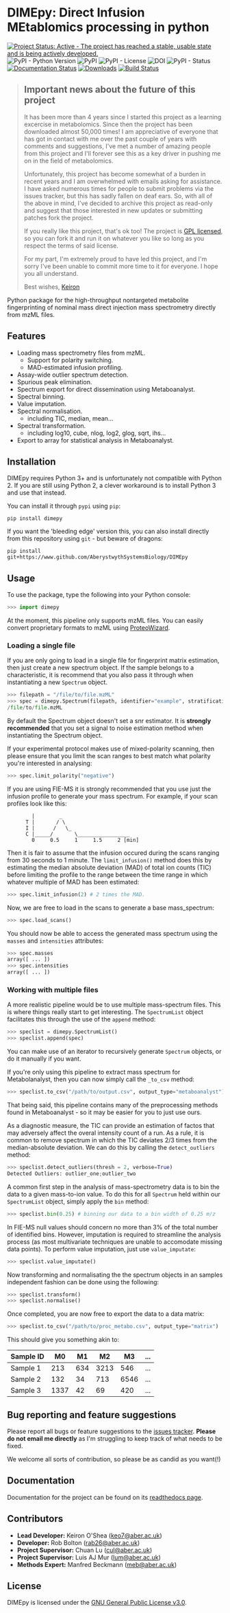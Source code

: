 # DIMEpy: Direct Infusion MEtablomics processing in python

[![Project Status: Active - The project has reached a stable, usable state and is being actively developed.](http://www.repostatus.org/badges/0.1.0/active.svg)](http://www.repostatus.org/#active)
![PyPI - Python Version](https://img.shields.io/pypi/pyversions/DIMEpy.svg)
![PyPI](https://img.shields.io/pypi/v/DIMEpy.svg)
![PyPI - License](https://img.shields.io/pypi/l/DIMEpy.svg)
![DOI](https://zenodo.org/badge/DOI/10.5281/zenodo.3340120.svg)
![PyPI - Status](https://img.shields.io/pypi/status/DIMEpy.svg)
[![Documentation Status](https://readthedocs.org/projects/dimepy/badge/?version=latest)](https://dimepy.readthedocs.io/en/latest/?badge=latest)
[![Downloads](https://pepy.tech/badge/dimepy)](https://pepy.tech/project/dimepy)
[![Build Status](https://travis-ci.org/AberystwythSystemsBiology/DIMEpy.svg?branch=master)](https://travis-ci.org/AberystwythSystemsBiology/DIMEpy)


> ## Important news about the future of this project
> 
> It has been more than 4 years since I started this project as a learning excercise in metabolomics. Since then the project has been downloaded almost 50,000 times! I am appreciative of everyone that has got in contact with me over the past couple of years with comments and suggestions, I've met a number of amazing people from this project and I'll forever see this as a key driver in pushing me on in the field of metabolomics.
> 
> Unfortunately, this project has become somewhat of a burden in recent years and I am overwhelmed with emails asking for assistance. I have asked numerous times for people to submit problems via the issues tracker, but this has sadly fallen on deaf ears. So, with all of the above in mind, I've decided to archive this project as read-only and suggest that those interested in new updates or submitting patches fork the project.
>  
> If you really like this project, that's ok too!  The project is [GPL licensed](https://github.com/AberystwythSystemsBiology/DIMEpy/blob/master/LICENSE), so you can fork it and run it on whatever you like so long as you respect the terms of said license.
> 
> For my part, I'm extremely proud to have led this project, and I'm sorry I've been unable to commit more time to it for everyone.  I hope you all understand.
> 
> Best wishes,
> [Keiron](https://github.com/keirono)


Python package for the high-throughput nontargeted metabolite fingerprinting of nominal mass direct injection mass spectrometry directly from mzML files.

## Features

- Loading mass spectrometry files from mzML.
  - Support for polarity switching.
  - MAD-estimated infusion profiling.
- Assay-wide outlier spectrum detection.
- Spurious peak elimination.
- Spectrum export for direct dissemination using Metaboanalyst.
- Spectral binning.
- Value imputation.
- Spectral normalisation.
  - including TIC, median, mean...
- Spectral transformation.
  - including log10, cube, nlog, log2, glog, sqrt, ihs...
- Export to array for statistical analysis in Metaboanalyst.

## Installation

DIMEpy requires Python 3+ and is unfortunately not compatible with Python 2. If you are still using Python 2, a clever workaround is to install Python 3 and use that instead.

You can install it through ```pypi``` using ```pip```:

```
pip install dimepy
```

If you want the 'bleeding edge' version this, you can also install directly from this repository using ```git``` - but beware of dragons:

```
pip install git+https://www.github.com/AberystwythSystemsBiology/DIMEpy
```

## Usage

To use the package, type the following into your Python console:

```python
>>> import dimepy
```

At the moment, this pipeline only supports mzML files. You can easily convert proprietary formats to mzML using [ProteoWizard](http://www.proteowizard.org/download.html).

### Loading a single file

If you are only going to load in a single file for fingerprint matrix estimation, then just create a new spectrum object. If the sample belongs to a characteristic, it is recommend that you also pass it through when instantiating a new ```Spectrum``` object.

```python
>>> filepath = "/file/to/file.mzML"
>>> spec = dimepy.Spectrum(filepath, identifier="example", stratification="class_one")
/file/to/file.mzML
```

By default the Spectrum object doesn't set a snr estimator. It is **strongly recommended** that you set a signal to noise estimation method when instantiating the Spectrum object.

If your experimental protocol makes use of mixed-polarity scanning, then please ensure that you limit the scan ranges to best match what polarity you're interested in analysing:

```python
>>> spec.limit_polarity("negative")
```


If you are using FIE-MS it is strongly recommended that you use just the infusion profile to generate your mass spectrum. For example, if your scan profiles look like this:

```
        |        _
      T |       / \
      I |      /   \_
      C |_____/       \_________________
        0     0.5     1     1.5     2 [min]
```

Then it is fair to assume that the infusion occured during the scans ranging from 30 seconds to 1 minute. The ```limit_infusion()``` method does this by estimating the median absolute deviation (MAD) of total ion counts (TIC) before limiting the profile to the range between the time range in which whatever multiple of MAD has been estimated:

```python
>>> spec.limit_infusion(2) # 2 times the MAD.
```

Now, we are free to load in the scans to generate a base mass_spectrum:

```python
>>> spec.load_scans()
```

You should now be able to access the generated mass spectrum using the ```masses``` and ```intensities``` attributes:

```python
>>> spec.masses
array([ ... ])
>>> spec.intensities
array([ ... ])
```

### Working with multiple files

A more realistic pipeline would be to use multiple mass-spectrum files. This is where things really start to get interesting. The ```SpectrumList``` object facilitates this through the use of the ```append``` method:

```python
>>> speclist = dimepy.SpectrumList()
>>> speclist.append(spec)
```

You can make use of an iterator to recursively generate ```Spectrum``` objects, or do it manually if you want.

If you're only using this pipeline to extract mass spectrum for Metabolanalyst, then you can now simply call the ```_to_csv``` method:

```python
>>> speclist.to_csv("/path/to/output.csv", output_type="metaboanalyst")
```

That being said, this pipeline contains many of the preprocessing methods found in Metaboanalyst - so it may be easier for you to just use ours.

As a diagnostic measure, the TIC can provide an estimation of factos that may adversely affect the overal intensity count of a run. As a rule, it is common to remove spectrum in which the TIC deviates 2/3 times from the median-absolute deviation. We can do this by calling the ```detect_outliers``` method:

```python
>>> speclist.detect_outliers(thresh = 2, verbose=True)
Detected Outliers: outlier_one;outlier_two 
```

A common first step in the analysis of mass-spectrometry data is to bin the data to a given mass-to-ion value. To do this for all ```Spectrum``` held within our ```SpectrumList``` object, simply apply the ```bin``` method:

```python
>>> speclist.bin(0.25) # binning our data to a bin width of 0.25 m/z
```

In FIE-MS null values should concern no more than 3% of the total number of identified bins. However, imputation is required to streamline the analysis process (as most multivariate techniques are unable to accomodate missing data points). To perform value imputation, just use ```value_imputate```:

```python
>>> speclist.value_imputate()
```

Now transforming and normalisating the the spectrum objects in an samples independent fashion can be done using the following:

```python
>>> speclist.transform()
>>> speclist.normalise()
```

Once completed, you are now free to export the data to a data matrix:

```python
>>> speclist.to_csv("/path/to/proc_metabo.csv", output_type="matrix")
```

This should give you something akin to:

| Sample ID | M0 | M1 | M2 | M3 |... |
|-----------|----|----|----|----|----|
| Sample 1 | 213 | 634 | 3213 | 546 | ... |
| Sample 2 | 132 | 34 | 713 | 6546 |... |
| Sample 3 | 1337  | 42 | 69 | 420 | ... |

## Bug reporting and feature suggestions

Please report all bugs or feature suggestions to the [issues tracker](https://github.com/AberystwythSystemsBiology/DIMEpy/issues). **Please do not email me directly** as I'm struggling to keep track of what needs to be fixed. 

We welcome all sorts of contribution, so please be as candid as you want(!)

## Documentation

Documentation for the project can be found on its [readthedocs page](https://dimepy.readthedocs.io/en/latest/).

## Contributors

* **Lead Developer:** Keiron O'Shea (keo7@aber.ac.uk)
* **Developer:** Rob Bolton (rab26@aber.ac.uk)
* **Project Supervisor:** Chuan Lu (cul@aber.ac.uk)
* **Project Supervisor:** Luis AJ Mur (lum@aber.ac.uk)
* **Methods Expert:** Manfred Beckmann (meb@aber.ac.uk)

## License

DIMEpy is licensed under the [GNU General Public License v3.0](https://raw.githubusercontent.com/AberystwythSystemsBiology/DIMEpy/master/LICENSE).
